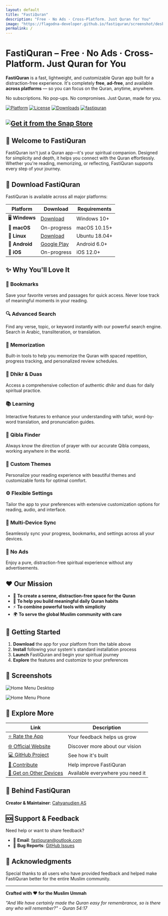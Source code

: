 ```yaml
---
layout: default
title: "FastiQuran"
description: "Free · No Ads · Cross-Platform. Just Quran for You"
image: "https://flagodna-developer.github.io/fastiquran/screenshot/desktop.png"
permalink: /
---
```


# FastiQuran – Free · No Ads · Cross-Platform. Just Quran for You

**FastiQuran** is a fast, lightweight, and customizable Quran app built for a distraction-free experience. It's completely **free**, **ad-free**, and available **across platforms** — so you can focus on the Quran, anytime, anywhere.

No subscriptions. No pop-ups. No compromises. Just Quran, made for you.

[![Platform](https://img.shields.io/badge/Platform-Multi--Platform-blue.svg)](https://github.com/Flagodna-Developer/fastiquran)
[![License](https://img.shields.io/badge/License-GPLv3-blue.svg)](LICENSE)
[![Downloads](https://img.shields.io/github/downloads/Flagodna-Developer/fastiquran/total.svg)](https://github.com/Flagodna-Developer/fastiquran/releases)
[![fastiquran](https://snapcraft.io/fastiquran/badge.svg)](https://snapcraft.io/fastiquran)

## [![Get it from the Snap Store](https://snapcraft.io/en/dark/install.svg)](https://snapcraft.io/fastiquran)

## 🌟 Welcome to FastiQuran

FastiQuran isn't just a Quran app—it's your spiritual companion. Designed for simplicity and depth, it helps you connect with the Quran effortlessly. Whether you're reading, memorizing, or reflecting, FastiQuran supports every step of your journey.

## 📱 Download FastiQuran

FastiQuran is available across all major platforms:

| Platform       | Download                                                                             | Requirements  |
| -------------- | ------------------------------------------------------------------------------------ | ------------- |
| 🖥️ **Windows** | [Download](https://flagodna-developer.github.io/fastiquran/download/windows)         | Windows 10+   |
| 🍎 **macOS**   | On-progress                                                                          | macOS 10.15+  |
| 🐧 **Linux**   | [Download](https://flagodna-developer.github.io/fastiquran/download/linux)           | Ubuntu 18.04+ |
| 📱 **Android** | [Google Play](https://play.google.com/store/apps/details?id=com.flagodna.fastiquran) | Android 6.0+  |
| 🍎 **iOS**     | On-progress                                                                          | iOS 12.0+     |

## ✨ Why You'll Love It

### 🔖 **Bookmarks**

Save your favorite verses and passages for quick access. Never lose track of meaningful moments in your reading.

### 🔍 **Advanced Search**

Find any verse, topic, or keyword instantly with our powerful search engine. Search in Arabic, transliteration, or translation.

### 🧠 **Memorization**

Built-in tools to help you memorize the Quran with spaced repetition, progress tracking, and personalized review schedules.

### 📿 **Dhikr & Duas**

Access a comprehensive collection of authentic dhikr and duas for daily spiritual practice.

### 📚 **Learning**

Interactive features to enhance your understanding with tafsir, word-by-word translation, and pronunciation guides.

### 🧭 **Qibla Finder**

Always know the direction of prayer with our accurate Qibla compass, working anywhere in the world.

### 🎨 **Custom Themes**

Personalize your reading experience with beautiful themes and customizable fonts for optimal comfort.

### ⚙️ **Flexible Settings**

Tailor the app to your preferences with extensive customization options for reading, audio, and interface.

### 📱 **Multi-Device Sync**

Seamlessly sync your progress, bookmarks, and settings across all your devices.

### 🚫 **No Ads**

Enjoy a pure, distraction-free spiritual experience without any advertisements.

## ❤️ Our Mission

- 🕌 **To create a serene, distraction-free space for the Quran**
- 📖 **To help you build meaningful daily Quran habits**
- ⚡ **To combine powerful tools with simplicity**
- 🌍 **To serve the global Muslim community with care**

## 🚀 Getting Started

1. **Download** the app for your platform from the table above
2. **Install** following your system's standard installation process
3. **Launch** FastiQuran and begin your spiritual journey
4. **Explore** the features and customize to your preferences

## 📸 Screenshots

![Home Menu Desktop](screenshot/desktop.png "Application Dashboard - Desktop")

![Home Menu Phone](screenshot/phone.png "Application Dashboard - Phone")

## 🔗 Explore More

| Link                                                                                        | Description                      |
| ------------------------------------------------------------------------------------------- | -------------------------------- |
| [⭐ Rate the App](https://your-app-store-link.com)                                          | Your feedback helps us grow      |
| [🌐 Official Website](https://flagodna-developer.github.io/fastiquran/)                     | Discover more about our vision   |
| [💻 GitHub Project](https://github.com/Flagodna-Developer/fastiquran)                       | See how it's built               |
| [🤝 Contribute](https://github.com/Flagodna-Developer/fastiquran/blob/main/CONTRIBUTING.md) | Help improve FastiQuran          |
| [📱 Get on Other Devices](https://flagodna-developer.github.io/fastiquran/download/)        | Available everywhere you need it |

## 🙌 Behind FastiQuran

**Creator & Maintainer**: [Cahyanudien AS](https://github.com/cas8398)

## 🆘 Support & Feedback

Need help or want to share feedback?

- 📧 **Email**: fastiquran@outlook.com
- 🐛 **Bug Reports**: [GitHub Issues](https://github.com/Flagodna-Developer/fastiquran/issues)

## 🙏 Acknowledgments

Special thanks to all users who have provided feedback and helped make FastiQuran better for the entire Muslim community.

---

**Crafted with ❤️ for the Muslim Ummah**

_"And We have certainly made the Quran easy for remembrance, so is there any who will remember?" - Quran 54:17_
